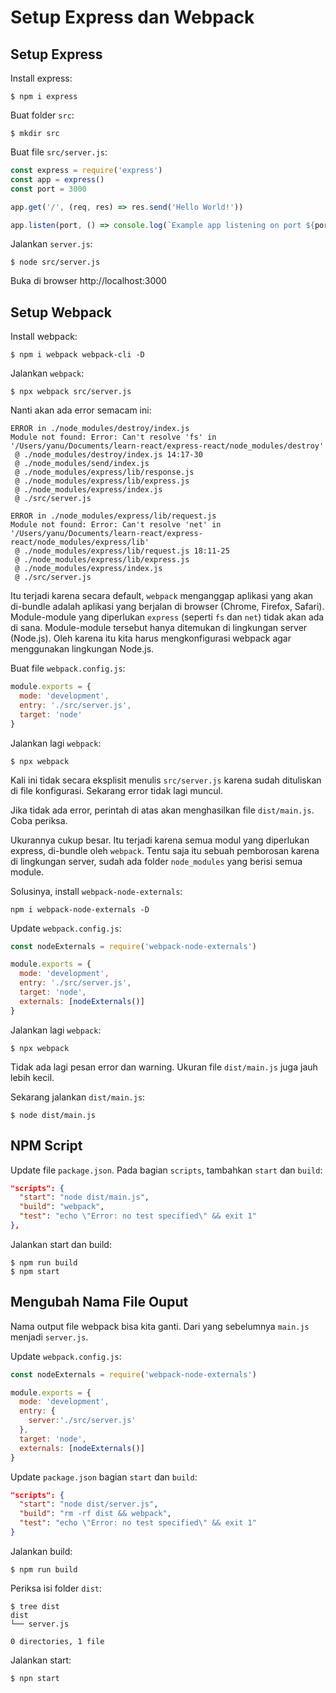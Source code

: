 # Setup Express dan Webpack

## Setup Express

Install express:
```
$ npm i express
```

Buat folder `src`:
```
$ mkdir src
```

Buat file `src/server.js`:
```js
const express = require('express')
const app = express()
const port = 3000

app.get('/', (req, res) => res.send('Hello World!'))

app.listen(port, () => console.log(`Example app listening on port ${port}!`))
```
Jalankan `server.js`:
```
$ node src/server.js
```

Buka di browser http://localhost:3000

## Setup Webpack

Install webpack:
```
$ npm i webpack webpack-cli -D
```

Jalankan `webpack`:
```
$ npx webpack src/server.js
```

Nanti akan ada error semacam ini:
```
ERROR in ./node_modules/destroy/index.js
Module not found: Error: Can't resolve 'fs' in '/Users/yanu/Documents/learn-react/express-react/node_modules/destroy'
 @ ./node_modules/destroy/index.js 14:17-30
 @ ./node_modules/send/index.js
 @ ./node_modules/express/lib/response.js
 @ ./node_modules/express/lib/express.js
 @ ./node_modules/express/index.js
 @ ./src/server.js

ERROR in ./node_modules/express/lib/request.js
Module not found: Error: Can't resolve 'net' in '/Users/yanu/Documents/learn-react/express-react/node_modules/express/lib'
 @ ./node_modules/express/lib/request.js 18:11-25
 @ ./node_modules/express/lib/express.js
 @ ./node_modules/express/index.js
 @ ./src/server.js
```

Itu terjadi karena secara default, `webpack` menganggap aplikasi yang akan di-bundle adalah aplikasi yang berjalan di browser (Chrome, Firefox, Safari). Module-module yang diperlukan `express` (seperti `fs` dan `net`) tidak akan ada di sana. Module-module tersebut hanya ditemukan di lingkungan server (Node.js). Oleh karena itu kita harus mengkonfigurasi webpack agar menggunakan lingkungan Node.js.

Buat file `webpack.config.js`:
```js
module.exports = {
  mode: 'development',
  entry: './src/server.js',
  target: 'node'
}
```

Jalankan lagi `webpack`:
```
$ npx webpack
```
Kali ini tidak secara eksplisit menulis `src/server.js` karena sudah dituliskan di file konfigurasi. Sekarang error tidak lagi muncul.

Jika tidak ada error, perintah di atas akan menghasilkan file `dist/main.js`. Coba periksa. 

Ukurannya cukup besar. Itu terjadi karena semua modul yang diperlukan express, di-bundle oleh `webpack`. Tentu saja itu sebuah pemborosan karena di lingkungan server, sudah ada folder `node_modules` yang berisi semua module.

Solusinya, install `webpack-node-externals`:
```
npm i webpack-node-externals -D
```

Update `webpack.config.js`:

```js
const nodeExternals = require('webpack-node-externals')

module.exports = {
  mode: 'development',
  entry: './src/server.js',
  target: 'node',
  externals: [nodeExternals()]
}
```
Jalankan lagi `webpack`:
```
$ npx webpack
```

Tidak ada lagi pesan error dan warning. Ukuran file `dist/main.js` juga jauh lebih kecil.

Sekarang jalankan `dist/main.js`:
```
$ node dist/main.js
```

## NPM Script
Update file `package.json`. Pada bagian `scripts`, tambahkan `start` dan `build`:
```json
"scripts": {
  "start": "node dist/main.js",
  "build": "webpack",
  "test": "echo \"Error: no test specified\" && exit 1"
},
```

Jalankan start dan build:
```
$ npm run build
$ npm start
```

## Mengubah Nama File Ouput

Nama output file webpack bisa kita ganti. Dari yang sebelumnya `main.js` menjadi `server.js`. 

Update `webpack.config.js`:
```js
const nodeExternals = require('webpack-node-externals')

module.exports = {
  mode: 'development',
  entry: {
    server:'./src/server.js'
  },
  target: 'node',
  externals: [nodeExternals()]
}
```

Update `package.json` bagian `start` dan `build`:
```json
"scripts": {
  "start": "node dist/server.js",
  "build": "rm -rf dist && webpack",
  "test": "echo \"Error: no test specified\" && exit 1"
}
```

Jalankan build:
```
$ npm run build
```

Periksa isi folder `dist`:
```
$ tree dist
dist
└── server.js

0 directories, 1 file
```

Jalankan start:
```
$ npn start
```